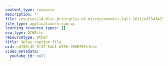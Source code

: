 ```yaml
---
content_type: resource
description: ''
file: /courses/14-01sc-principles-of-microeconomics-fall-2011/ed154f425f475ab1b936f068787e1eee_zFIB8-30YhA.vtt
file_type: application/x-subrip
learning_resource_types: []
ocw_type: OCWFile
resourcetype: Other
title: 3play caption file
uid: ed154f42-5f47-5ab1-b936-f068787e1eee
video_metadata:
  youtube_id: null
---
```

